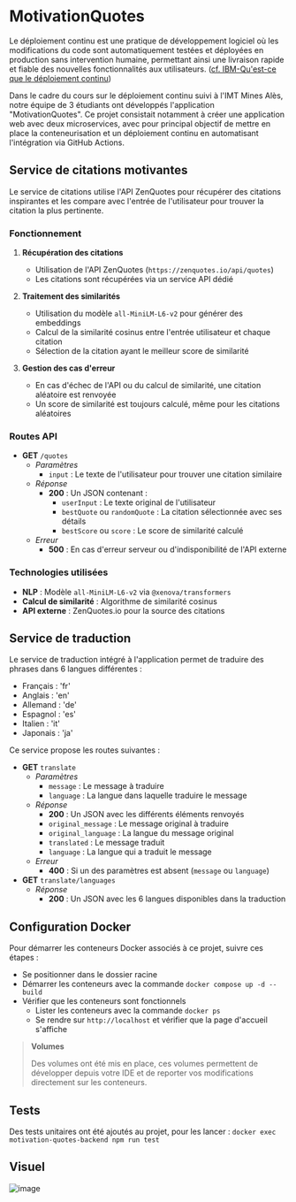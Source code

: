 # MotivationQuotes

Le déploiement continu est une pratique de développement logiciel où les modifications du code sont automatiquement testées et déployées en production sans intervention humaine, permettant ainsi une livraison rapide et fiable des nouvelles fonctionnalités aux utilisateurs. ([cf. IBM-Qu'est-ce que le déploiement continu](https://www.ibm.com/fr-fr/topics/continuous-deployment))

Dans le cadre du cours sur le déploiement continu suivi à l'IMT Mines Alès, notre équipe de 3 étudiants ont développés l'application "MotivationQuotes". Ce projet consistait notamment à créer une application web avec deux microservices, avec pour principal objectif de mettre en place la conteneurisation et un déploiement continu en automatisant l'intégration via GitHub Actions.

## Service de citations motivantes

Le service de citations utilise l'API ZenQuotes pour récupérer des citations inspirantes et les compare avec l'entrée de l'utilisateur pour trouver la citation la plus pertinente.

### Fonctionnement

1. **Récupération des citations**
   - Utilisation de l'API ZenQuotes (`https://zenquotes.io/api/quotes`)
   - Les citations sont récupérées via un service API dédié

2. **Traitement des similarités**
   - Utilisation du modèle `all-MiniLM-L6-v2` pour générer des embeddings
   - Calcul de la similarité cosinus entre l'entrée utilisateur et chaque citation
   - Sélection de la citation ayant le meilleur score de similarité

3. **Gestion des cas d'erreur**
   - En cas d'échec de l'API ou du calcul de similarité, une citation aléatoire est renvoyée
   - Un score de similarité est toujours calculé, même pour les citations aléatoires

### Routes API

- **GET** `/quotes`
  - *Paramètres*
    - `input` : Le texte de l'utilisateur pour trouver une citation similaire
  - *Réponse*
    - **200** : Un JSON contenant :
      - `userInput` : Le texte original de l'utilisateur
      - `bestQuote` ou `randomQuote` : La citation sélectionnée avec ses détails
      - `bestScore` ou `score` : Le score de similarité calculé
  - *Erreur*
    - **500** : En cas d'erreur serveur ou d'indisponibilité de l'API externe

### Technologies utilisées

- **NLP** : Modèle `all-MiniLM-L6-v2` via `@xenova/transformers`
- **Calcul de similarité** : Algorithme de similarité cosinus
- **API externe** : ZenQuotes.io pour la source des citations
## Service de traduction

Le service de traduction intégré à l'application permet de traduire des phrases dans 6 langues différentes :
- Français : 'fr'
- Anglais : 'en'
- Allemand : 'de'
- Espagnol : 'es'
- Italien : 'it'
- Japonais : 'ja'

Ce service propose les routes suivantes :
- **GET** `translate`
  - *Paramètres*
    - `message` : Le message à traduire
    - `language` : La langue dans laquelle traduire le message
  - *Réponse*
    - **200** : Un JSON avec les différents éléments renvoyés
    - `original_message` : Le message original à traduire
    - `original_language` : La langue du message original
    - `translated` : Le message traduit
    - `language` : La langue qui a traduit le message
  - *Erreur*
    - **400** : Si un des paramètres est absent (`message` ou `language`)
- **GET** `translate/languages`
  - *Réponse*
    - **200** : Un JSON avec les 6 langues disponibles dans la traduction

## Configuration Docker

Pour démarrer les conteneurs Docker associés à ce projet, suivre ces étapes :
- Se positionner dans le dossier racine
- Démarrer les conteneurs avec la commande `docker compose up -d --build`
- Vérifier que les conteneurs sont fonctionnels
  - Lister les conteneurs avec la commande `docker ps`
  - Se rendre sur `http://localhost` et vérifier que la page d'accueil s'affiche

> **Volumes**
> 
> Des volumes ont été mis en place, ces volumes permettent de développer depuis votre IDE et de reporter vos modifications directement sur les conteneurs.

## Tests

Des tests unitaires ont été ajoutés au projet, pour les lancer : `docker exec motivation-quotes-backend npm run test`

## Visuel

![image](https://github.com/user-attachments/assets/045f9624-c7ab-4109-ab69-9472078f2a04)


